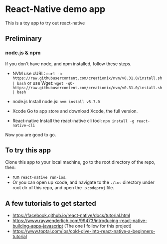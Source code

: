 # React-Native demo app
This is a toy app to try out react-native

## Preliminary
### node.js & npm
If you don't have node, and npm installed, follow these steps.

- NVM
use cURL: `curl -o- https://raw.githubusercontent.com/creationix/nvm/v0.31.0/install.sh | bash`
or use Wget: `wget -qO- https://raw.githubusercontent.com/creationix/nvm/v0.31.0/install.sh | bash`

- node.js
Install node.js: `nvm install v5.7.0`

- Xcode
Go to app store and download Xcode, the full version.

- React-native
Install the react-native cli tool: `npm install -g react-native-cli`

Now you are good to go.

## To try this app
Clone this app to your local machine, go to the root directory of the repo, then:
- run `react-native run-ios`.
- Or you can open up xcode, and navigate to the `./ios` directory under root dir of this repo, and open the `.xcodeproj` file.

## A few tutorials to get started
- https://facebook.github.io/react-native/docs/tutorial.html
- https://www.raywenderlich.com/99473/introducing-react-native-building-apps-javascript (The one I follow for this project)
- https://www.toptal.com/ios/cold-dive-into-react-native-a-beginners-tutorial
